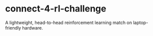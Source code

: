 # connect-4-rl-challenge
A lightweight, head-to-head reinforcement learning match on laptop-friendly hardware.
